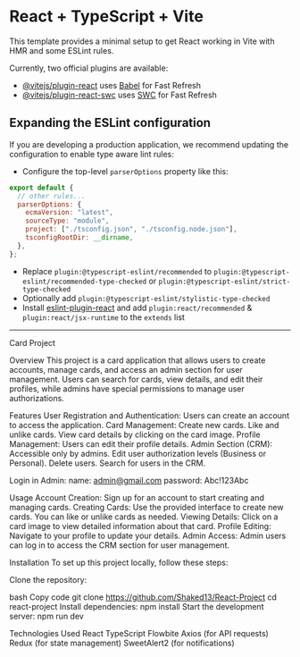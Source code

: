 # React + TypeScript + Vite

This template provides a minimal setup to get React working in Vite with HMR and some ESLint rules.

Currently, two official plugins are available:

- [@vitejs/plugin-react](https://github.com/vitejs/vite-plugin-react/blob/main/packages/plugin-react/README.md) uses [Babel](https://babeljs.io/) for Fast Refresh
- [@vitejs/plugin-react-swc](https://github.com/vitejs/vite-plugin-react-swc) uses [SWC](https://swc.rs/) for Fast Refresh

## Expanding the ESLint configuration

If you are developing a production application, we recommend updating the configuration to enable type aware lint rules:

- Configure the top-level `parserOptions` property like this:

```js
export default {
  // other rules...
  parserOptions: {
    ecmaVersion: "latest",
    sourceType: "module",
    project: ["./tsconfig.json", "./tsconfig.node.json"],
    tsconfigRootDir: __dirname,
  },
};
```

- Replace `plugin:@typescript-eslint/recommended` to `plugin:@typescript-eslint/recommended-type-checked` or `plugin:@typescript-eslint/strict-type-checked`
- Optionally add `plugin:@typescript-eslint/stylistic-type-checked`
- Install [eslint-plugin-react](https://github.com/jsx-eslint/eslint-plugin-react) and add `plugin:react/recommended` & `plugin:react/jsx-runtime` to the `extends` list


-----------------------------------------------------------------------------------------------------------------------------------------
Card Project

Overview
This project is a card application that allows users to create accounts, manage cards, and access an admin section for user management. Users can search for cards, view details, and edit their profiles, while admins have special permissions to manage user authorizations.

Features
User Registration and Authentication: Users can create an account to access the application.
Card Management:
Create new cards.
Like and unlike cards.
View card details by clicking on the card image.
Profile Management: Users can edit their profile details.
Admin Section (CRM):
Accessible only by admins.
Edit user authorization levels (Business or Personal).
Delete users.
Search for users in the CRM.

Login in Admin:
name: admin@gmail.com
password: Abc!123Abc 

Usage
Account Creation: Sign up for an account to start creating and managing cards.
Creating Cards: Use the provided interface to create new cards. You can like or unlike cards as needed.
Viewing Details: Click on a card image to view detailed information about that card.
Profile Editing: Navigate to your profile to update your details.
Admin Access: Admin users can log in to access the CRM section for user management.

Installation
To set up this project locally, follow these steps:

Clone the repository:

bash
Copy code
git clone <https://github.com/Shaked13/React-Project>
cd react-project
Install dependencies:
npm install
Start the development server: npm run dev

Technologies Used
React
TypeScript
Flowbite
Axios (for API requests)
Redux (for state management)
SweetAlert2 (for notifications)